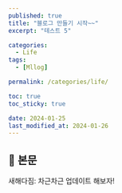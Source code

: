 ```yaml
---
published: true
title: "블로그 만들기 시작~~"
excerpt: "테스트 5"

categories:
  - Life
tags:
  - [Mllog]

permalink: /categories/life/

toc: true
toc_sticky: true

date: 2024-01-25
last_modified_at: 2024-01-26
---
```


## 🦥 본문

새해다짐: 차근차근 업데이트 해보자!